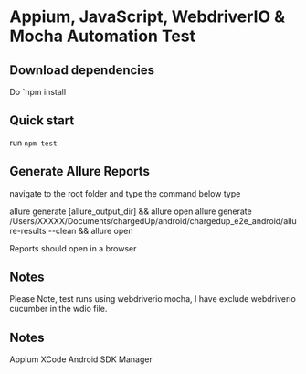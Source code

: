Appium, JavaScript, WebdriverIO & Mocha Automation Test
====================


## Download dependencies
Do `npm install

## Quick start
run `npm test`

## Generate Allure Reports
navigate to the root folder and type the command below type

allure generate [allure_output_dir] && allure open
allure generate /Users/XXXXX/Documents/chargedUp/android/chargedup_e2e_android/allure-results --clean && allure open

Reports should open in a browser

## Notes
Please Note, test runs using webdriverio mocha, I have exclude webdriverio cucumber in the wdio file.


## Notes
Appium
XCode
Android SDK Manager
